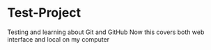 # Test-Project
Testing and learning about Git and GitHub
Now this covers both web interface and local on my computer
